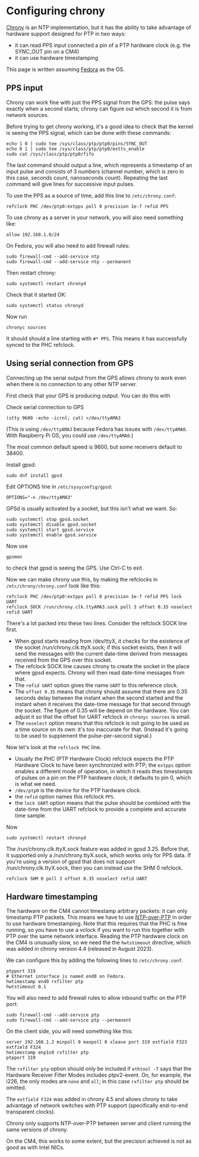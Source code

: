 # Configuring chrony

[Chrony](https://chrony-project.org/) is an NTP implementation, but it has the ability to take advantage of hardware support designed for PTP in two ways:

- it can read PPS input connected a pin of a PTP hardware clock (e.g. the SYNC_OUT pin on a CM4)
- it can use hardware timestamping

This page is written assuming [Fedora](fedora.md) as the OS.

## PPS input

Chrony can work fine with just the PPS signal from the GPS: the pulse says exactly when a second starts; chrony can figure out which second it is from network sources.

Before trying to get chrony working, it's a good idea to check that the kernel is seeing the PPS signal, which can be done
with these commands:

```
echo 1 0 | sudo tee /sys/class/ptp/ptp0/pins/SYNC_OUT
echo 0 1 | sudo tee /sys/class/ptp/ptp0/extts_enable
sudo cat /sys/class/ptp/ptp0/fifo
```

The last command should output a line, which represents a timestamp of an input pulse and consists of 3 numbers (channel number, which is zero in this case, seconds count, nanoseconds count). Repeating the last command will give lines for successive input pulses.

To use the PPS as a source of time, add this line to `/etc/chrony.conf`:

```
refclock PHC /dev/ptp0:extpps poll 0 precision 1e-7 refid PPS
```

To use chrony as a server in your network, you will also need something like:

```
allow 192.168.1.0/24
```

On Fedora, you will also need to add firewall rules:

```
sudo firewall-cmd --add-service ntp
sudo firewall-cmd --add-service ntp --permanent
```

Then restart chrony:

```
sudo systemctl restart chronyd
```


Check that it started OK:

```
sudo systemctl status chronyd
```

Now run

```
chronyc sources
```

It should should a line starting with `#* PPS`. This means it has successfully synced to the PHC refclock.

## Using serial connection from GPS

Connecting up the serial output from the GPS allows chrony to work even when there is no connection to any other NTP server.

First check that your GPS is producing output. You can do this with

Check serial connection to GPS

```
(stty 9600 -echo -icrnl; cat) </dev/ttyAMA3
```

(This is using `/dev/ttyAMA3` because Fedora has issues with `/dev/ttyAMA0`. With Raspberry Pi OS, you could use `/dev/ttyAMA0`.)

The most common default speed is 9600, but some receivers default to 38400.

Install gpsd:

```
sudo dnf install gpsd
```

Edit OPTIONS line in `/etc/sysyconfig/gpsd`:

```
OPTIONS="-n /dev/ttyAMA3"
```

GPSd is usually activated by a socket, but this isn't what we want. So:

```
sudo systemctl stop gpsd.socket
sudo systemctl disable gpsd.socket
sudo systemctl start gpsd.service
sudo systemctl enable gpsd.service
```

Now use

```
gpsmon
```

to check that gpsd is seeing the GPS. Use Ctrl-C to exit.

Now we can make chrony use this, by making the refclocks in `/etc/chrony/chrony.conf` look like this:

```
refclock PHC /dev/ptp0:extpps poll 0 precision 1e-7 refid PPS lock UART
refclock SOCK /run/chrony.clk.ttyAMA3.sock poll 3 offset 0.35 noselect refid UART
```

There's a lot packed into these two lines. Consider the refclock SOCK line first.
 * When gpsd starts reading from /dev/ttyX, it checks for the existence of the socket /run/chrony.clk.ttyX.sock; if this socket exists, then it will send the messages with the current date-time derived from messages received from the GPS over this socket.
 * The refclock SOCK line causes chrony to create the socket in the place where gpsd expects. Chrony will then read date-time messages from that.
  * The `refid UART` option gives the name `UART` to this reference clock.
 * The `offset 0.35` means that chrony should assume that there are 0.35 seconds delay between the instant when the second started and the instant when it receives the date-time message for that second through the socket. The figure of 0.35 will be depend on the hardware. You can adjust it so that the offset for UART refclock in `chronyc sources` is small.
 * The `noselect` option means that this refclock is not going to be used as a time source on its own: it's too inaccurate for that. (Instead it's going to be used to supplement the pulse-per-second signal.)

Now let's look at the `refclock PHC` line.
 * Usually the PHC (PTP Hardware Clock) refclock expects the PTP Hardware Clock to have been synchronized with PTP; the `extpps` option enables a different mode of operation, in which it reads thes timestamps of pulses on a pin on the PTP hardware clock; it defaults to pin 0, which is what we need.
 * `/dev/ptp0` is the device for the PTP hardware clock.
 * the `refid` option names this refclock `PPS`.
 * the `lock UART` option means that the pulse should be combined with the date-time from the UART refclock to provide a complete and accurate time sample.

Now

```
sudo systemctl restart chronyd
```

The /run/chrony.clk.ttyX.sock feature was added in gpsd 3.25. Before that, it supported only a /run/chrony.ttyX.sock, which works only for PPS data. If you're using a version of gpsd that does not support /run/chrony.clk.ttyX.sock, then you can instead use the SHM 0 refclock.

```
refclock SHM 0 poll 3 offset 0.35 noselect refid UART
```

## Hardware timestamping

The hardware on the CM4 cannot timestamp arbitrary packets: it can only timestamp PTP packets.
This means we have to use [NTP-over-PTP](https://datatracker.ietf.org/doc/draft-ietf-ntp-over-ptp/) in order to use hardware timestamping.
Note that this requires that the PHC is free running, so you have to use a vclock if you want to run this together with PTP
over the same network interface.
Reading the PTP hardware clock on the CM4 is unusually slow, so we need the
the `hwtstimeout` directive, which was added in chrony version 4.4 (released in August 2023).

We can configure this by adding the following lines to `/etc/chrony.conf`.

```
ptpport 319
# Ethernet interface is named end0 on Fedora.
hwtimestamp end0 rxfilter ptp
hwtstimeout 0.1
```

You will also need to add firewall rules to allow inbound traffic on the PTP port:

```
sudo firewall-cmd --add-service ptp
sudo firewall-cmd --add-service ptp --permanent
```

On the client side, you will need something like this:

```
server 192.168.1.2 minpoll 0 maxpoll 0 xleave port 319 extfield F323 extfield F324
hwtimestamp enp1s0 rxfilter ptp
ptpport 319
```

The `rxfilter ptp` option should only be included if `ethtool -T` says that the Hardware Receiver Filter Modes includes ptpv2-event.
On, for example, the i226, the only modes are `none` and `all`; in this case `rxfilter ptp` should be omitted.

The `extfield F324` was added in chrony 4.5 and allows chrony to take advantage of network switches with PTP support
(specifically end-to-end transparent clocks).

Chrony only supports NTP-over-PTP between server and client running the same versions of chrony.

On the CM4, this works to some extent, but the precision achieved is not as good as with Intel NICs.
